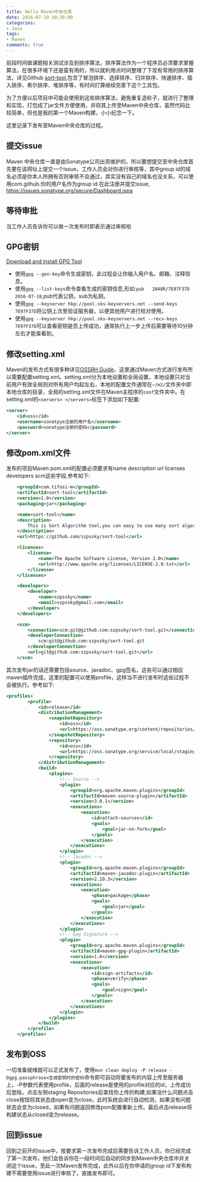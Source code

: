 ```yaml
---
title: Hello Maven中央仓库
date: 2016-07-19 10:30:00
categories:
- Java
tags:
- Maven
comments: true
---
```

前段时间做课题相关测试涉及到排序算法，排序算法作为一个程序员必须要求掌握算法，在很多环境下还是蛮有用的，所以就利用点时间整理了下现有常用的排序算法，详见Github [sort-tool](https://github.com/szpssky/sort-tool),包含了冒泡排序、选择排序、归并排序、快速排序、插入排序、希尔排序、堆排序等，有时间打算继续完善下这个工具包。

为了方便以后项目中可能会使用到这些排序算法，避免重复造轮子，就进行了整理和实现，打包成了jar文件方便使用，并将其上传至Maven中央仓库，虽然代码比较简单，但也是我的第一个Maven构建，小小纪念一下。

这里记录下发布至Maven中央仓库的过程。
<!-- more -->
## 提交issue
Maven 中央仓库一直是由Sonatype公司出资维护的，所以要想提交至中央仓库首先要在该网址上提交一个issue，工作人员会对你进行审核等，其中group id的域名必须是你本人所拥有否则审核不会通过，其实没有自己的域名也没关系，可以使用com.github.你的用户名作为group id.在此注册并提交issue, https://issues.sonatype.org/secure/Dashboard.jspa

## 等待审批
当工作人员告诉你可以做一次发布时即表示通过审核啦

## GPG密钥
[Download and install GPG Tool](https://www.gnupg.org/download/)

- 使用`gpg --gen-key`命令生成密钥，此过程会让你输入用户名、邮箱、注释信息。
- 使用`gpg --list-keys`命令查看生成的密钥信息,形如:`pub   2048R/7E97F37D 2016-07-18`,pub代表公钥，sub为私钥。
- 使用`gpg --keyserver hkp://pool.sks-keyservers.net --send-keys 7E97F37D`将公钥上次至验证服务器，以便其他用户进行校对使用。
- 使用`gpg --keyserver hkp://pool.sks-keyservers.net --recv-keys 7E97F37D`可以查看密钥是否上传成功，通常执行上一步上传后需要等待10分钟左右才能查看到。

## 修改setting.xml
Maven的发布方式有很多种详见[OSSRH Guide](http://central.sonatype.org/pages/ossrh-guide.html)，这里通过Maven方式进行发布所以需要配置setting.xml。setting.xml分为本地设置和全局设置，本地设置只对当前用户有效全局则对所有用户均起左右，本地的配置文件通常在`~/m2/`文件夹中即本地仓库的目录，全局的setting.xml文件在Maven主程序的`conf`文件夹中。在setting.xml的`<servers> </servers>`标签下添加如下配置:
``` xml 
<server> 
    <id>oss</id> 
    <username>sonatpye注册的用户名</username> 
    <password>sonatype注册的密码</password> 
</server> 
```

## 修改pom.xml文件
发布的项目Maven pom.xml的配置必须要求有name description url licenses developers scm这些字段,参考如下:
``` xml
    <groupId>com.tifosi-m</groupId>
    <artifactId>sort-tool</artifactId>
    <version>1.0</version>
    <packaging>jar</packaging>

    <name>sort-tool</name>
    <description>
        This is Sort Algorithm tool,you can easy to use many sort algorithm.
    </description>
    <url>https://github.com/szpssky/sort-tool</url>

    <licenses>
        <license>
            <name>The Apache Software License, Version 2.0</name>
            <url>http://www.apache.org/licenses/LICENSE-2.0.txt</url>
        </license>
    </licenses>

    <developers>
        <developer>
            <name>szpssky</name>
            <email>szpssky@gmail.com</email>
        </developer>
    </developers>

    <scm>
        <connection>scm:git@github.com:szpssky/sort-tool.git</connection>
        <developerConnection>
            scm:git@github.com:szpssky/sort-tool.git
        </developerConnection>
        <url>git@github.com:szpssky/sort-tool.git</url>
    </scm>
```
其次发布jar的话还需要包括source、javadoc、gpg签名，这些可以通过相应maven插件完成，这里的配置可以使用profile，这样当不进行发布时这些过程不会被执行。参考如下:
``` xml
<profiles>
        <profile>
            <id>release</id>
            <distributionManagement>
                <snapshotRepository>
                    <id>oss</id>
                    <url>https://oss.sonatype.org/content/repositories/snapshots/</url>
                </snapshotRepository>
                <repository>
                    <id>oss</id>
                    <url>https://oss.sonatype.org/service/local/staging/deploy/maven2/</url>
                </repository>
            </distributionManagement>
            <build>
                <plugins>
                    <!-- Source -->
                    <plugin>
                        <groupId>org.apache.maven.plugins</groupId>
                        <artifactId>maven-source-plugin</artifactId>
                        <version>3.0.1</version>
                        <executions>
                            <execution>
                                <id>attach-sources</id>
                                <goals>
                                    <goal>jar-no-fork</goal>
                                </goals>
                            </execution>
                        </executions>
                    </plugin>
                    <!-- Javadoc -->
                    <plugin>
                        <groupId>org.apache.maven.plugins</groupId>
                        <artifactId>maven-javadoc-plugin</artifactId>
                        <version>2.10.3</version>
                        <executions>
                            <execution>
                                <phase>package</phase>
                                <goals>
                                    <goal>jar</goal>
                                </goals>
                            </execution>
                        </executions>
                    </plugin>
                    <!-- Gpg Signature -->
                    <plugin>
                        <groupId>org.apache.maven.plugins</groupId>
                        <artifactId>maven-gpg-plugin</artifactId>
                        <version>1.6</version>
                        <executions>
                            <execution>
                                <id>sign-artifacts</id>
                                <phase>verify</phase>
                                <goals>
                                    <goal>sign</goal>
                                </goals>
                            </execution>
                        </executions>
                    </plugin>
                </plugins>
            </build>
        </profile>
    </profiles>
```
## 发布到OSS
一切准备就绪就可以正式发布了，使用`mvn clean deploy -P release -Dgpg.passphrase=生成密钥时的密码`命令即可自动将要发布的内容上传至服务器上，-P参数代表使用profile，后面的release是使用的profile对应的id，上传成功后登陆[](https://oss.sonatype.org)，点击左侧staging Repositories后查找你上传的构建,如果没什么问题点击close按钮将其状态由open变为close，此时系统会进行自动检测，如果没有问题状态会变为closed，如果有问题返回修改pom配置重新上传。最后点击release将构建状态从closed变为release。

## 回到issue
回到之前开的issue中，按要求第一次发布完成后需要告诉工作人员，你已经完成了第一次发布，他们会告诉你在一段时间后自动的同步到Maven中央仓库中并关闭这个issue，至此一次Maven发布完成，此外以后在你申请的group id下发布构建不需要使用issue进行审核了，直接发布即可。

